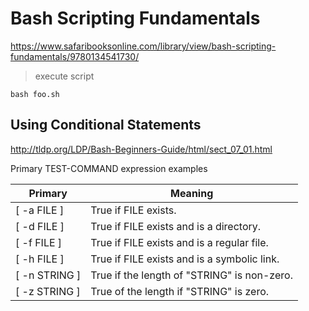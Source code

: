 # Bash Scripting Fundamentals

https://www.safaribooksonline.com/library/view/bash-scripting-fundamentals/9780134541730/

> execute script

```
bash foo.sh
```

## Using Conditional Statements

http://tldp.org/LDP/Bash-Beginners-Guide/html/sect_07_01.html

Primary TEST-COMMAND expression examples

| Primary       | Meaning                                     |
|---------------|---------------------------------------------|
| [ -a FILE ]   | True if FILE exists.                        |
| [ -d FILE ]   | True if FILE exists and is a directory.     |
| [ -f FILE ]   | True if FILE exists and is a regular file.  |
| [ -h FILE ]   | True if FILE exists and is a symbolic link. |	
| [ -n STRING ] | True if the length of "STRING" is non-zero. |
| [ -z STRING ] | True of the length if "STRING" is zero.     |
